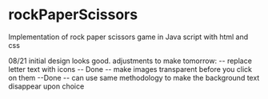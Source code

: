 # rockPaperScissors
Implementation of rock paper scissors game in Java script with html and css

08/21
initial design looks good. adjustments to make tomorrow:
    -- replace letter text with icons -- Done
    -- make images transparent before you click on them --Done
    -- can use same methodology to make the background text disappear upon choice